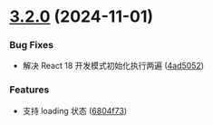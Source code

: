 # [3.2.0](https://github.com/pansyjs/smart-captcha/compare/v3.1.0...v3.2.0) (2024-11-01)


### Bug Fixes

* 解决 React 18 开发模式初始化执行两遍 ([4ad5052](https://github.com/pansyjs/smart-captcha/commit/4ad505273b2a519ccf1e131f2d29826b6ae1c0a2))


### Features

* 支持 loading 状态 ([6804f73](https://github.com/pansyjs/smart-captcha/commit/6804f73ed8a83fdadd711a4ea524374d15983a78))
